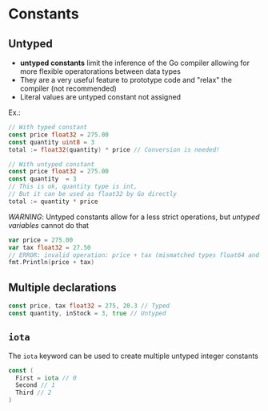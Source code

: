 # Constants

## Untyped
- **untyped constants** limit the inference of the Go compiler allowing for more flexible operatorations between data types
- They are a very useful feature to prototype code and "relax" the compiler (not recommended)
- Literal values are untyped constant not assigned

Ex.:
```go
// With typed constant
const price float32 = 275.00
const quantity uint8 = 3
total := float32(quantity) * price // Conversion is needed!
```

```go
// With untyped constant
const price float32 = 275.00
const quantity  = 3
// This is ok, quantity type is int,
// But it can be used as float32 by Go directly
total := quantity * price
```

*WARNING*: Untyped constants allow for a less strict operations, but *untyped variables* cannot do that

```go
var price = 275.00
var tax float32 = 27.50
// ERROR: invalid operation: price + tax (mismatched types float64 and float32)
fmt.Println(price + tax)
```

## Multiple declarations

```go
const price, tax float32 = 275, 20.3 // Typed
const quantity, inStock = 3, true // Untyped
```

## `iota`

The `iota` keyword can be used to create multiple untyped integer constants

```go
const (
  First = iota // 0
  Second // 1
  Third // 2
)
```
